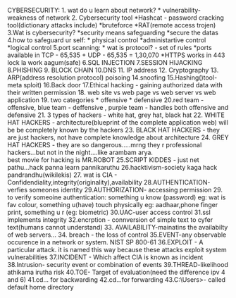  CYBERSECURITY:
           1. wat do u learn about network?
                        * vulnerability- weakness of network
           2. Cybersecurity tool
                        *Hashcat - password cracking tool(dictionary attacks include)
                        *bruteforce
                        *RAT(remote access trojen)
          3.Wat is cybersecurity?
                        *security means safeguarding
                        *secure the datas
          4.how to safeguard ur self:
                       * physical control
                       *administartive control
                       *logical control
          5.port scanning:
                       * wat is protocol? - set of rules
                       *ports available in TCP - 65,535 + UDP - 65,535 = 1,30,070
                       *HTTPS works in 443 lock la work aagum(safe)
        6.SQL INJECTION
        7.SESSION HIJACKING
        8.PHISHING
        9. BLOCK CHAIN
        10.DNS
        11. IP address
        12. Cryptography
        13. ARP(address resolution protocol) poisoing
        14.snoofing
        15.Hashing()tool- meta sploit)
        16.Back door
        17.Ethical hacking - gaining authorized data with their written permission
        18. web site vs web page vs web server vs web application
        19. two categories * offensive * defensive
        20.red team - offensive, blue team - deffensive , purple team - handles both offensive and defensive
        21. 3 types of hackers - white hat, grey hat, black hat
        22. WHITE HAT HACKERS - architecture(blueprint of the complete application web) will be be completely known by the hackers
        23. BLACK HAT HACKERS - they are just hackers, not have complete knowledge about architecture
        24. GREY HAT HACKERS - they are so dangerous.....mrng they r professional hackers...but not in the  night....like arambam arya.\
        best movie for hacking is MR.ROBOT
        25.SCRIPT KIDDES - just net pathu...hack panna learn pannikaruthu
        26.hacktivism-society kaga hack pandrandhu(wikilekis)
        27. wat is CIA - Confidendiality,integrity(originality),availability
        28.AUTHENTICATION- verfies someones identity
        29.AUTHORIZATION- accessing permission
        29. to verify someoine authentication: something u know (password) eg: wat is fav colour, something u(have) touch physically eg: aadhaar,phone finger print, something u r (eg: biometric)
        30.UAC-user access control
        31.ssl implements integrity
        32.encrption - connversion of simple text to cyfer text(humans cannot understand)
        33. AVAILABILITY-mainatins the availabilty of web servers...
        34. breach - the loss of control 35.EVENT-any observable occurence in a network or system. NIST SP 800-61 
        36.EXPLOIT - A particular attack. it is named this way because these attacks exploit system vulnerabilities 
        37.INCIDENT - Which affect CIA is known as incident 
        38.Intrusion- security event or combination of events
        39.THREAD-likelihood athikama irutha risk 
        40.TOE- Target of evaluation(need the difference ipv 4 and 6)
        41.cd... for backwarding
        42.cd...for forwarding
        43.C:\Users>- called default home directory
        
        
        
        
                        








                        
